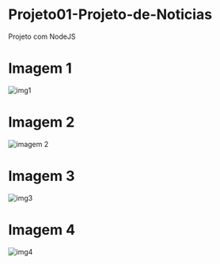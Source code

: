 # Projeto01-Projeto-de-Noticias
 Projeto com NodeJS
 
 # Imagem 1
 
 ![img1](https://user-images.githubusercontent.com/68081043/130327347-3530dd70-14fd-4403-bc58-00d756f9456a.PNG)

# Imagem 2

![imagem 2](https://user-images.githubusercontent.com/68081043/130327359-78b38ca1-43b7-4ddd-b8ed-2841ffcd2372.PNG)

# Imagem 3

![img3](https://user-images.githubusercontent.com/68081043/130327372-f9122bab-54ba-4577-b550-50f9ba259914.PNG)

# Imagem 4

![img4](https://user-images.githubusercontent.com/68081043/130327388-c3181aad-956a-47e4-ab5a-a2e26f57868d.PNG)


